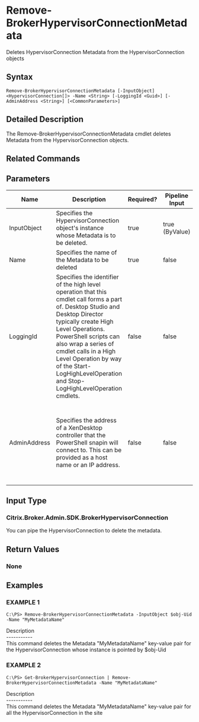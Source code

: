 ﻿# Remove-BrokerHypervisorConnectionMetadata

   Deletes HypervisorConnection Metadata from the HypervisorConnection objects

## Syntax
```
Remove-BrokerHypervisorConnectionMetadata [-InputObject] <HypervisorConnection[]> -Name <String> [-LoggingId <Guid>] [-AdminAddress <String>] [<CommonParameters>]
```

## Detailed Description
   The Remove-BrokerHypervisorConnectionMetadata cmdlet deletes Metadata from the HypervisorConnection objects.

## Related Commands
## Parameters

| Name   | Description | Required? | Pipeline Input | Default Value |
| --- | --- | --- | --- | --- |
| InputObject | Specifies the HypervisorConnection object's instance whose Metadata is to be deleted. | true | true (ByValue) |  |
| Name | Specifies the name of the Metadata to be deleted | true | false |  |
| LoggingId | Specifies the identifier of the high level operation that this cmdlet call forms a part of. Desktop Studio and Desktop Director typically create High Level Operations. PowerShell scripts can also wrap a series of cmdlet calls in a High Level Operation by way of the Start-LogHighLevelOperation and Stop-LogHighLevelOperation cmdlets. | false | false |  |
| AdminAddress | Specifies the address of a XenDesktop controller that the PowerShell snapin will connect to. This can be provided as a host name or an IP address. | false | false | Localhost. Once a value is provided by any cmdlet, this value will become the default. |

## Input Type
### Citrix.Broker.Admin.SDK.BrokerHypervisorConnection
   You can pipe the HypervisorConnection to delete the metadata.
## Return Values
### None
   
## Examples

### EXAMPLE 1
```
C:\PS> Remove-BrokerHypervisorConnectionMetadata -InputObject $obj-Uid -Name "MyMetadataName"
```
   Description<br>-----------<br>This command deletes the Metadata "MyMetadataName" key-value pair for the HypervisorConnection whose instance is pointed by $obj-Uid
### EXAMPLE 2
```
C:\PS> Get-BrokerHypervisorConnection | Remove-BrokerHypervisorConnectionMetadata -Name "MyMetadataName"
```
   Description<br>-----------<br>This command deletes the Metadata "MyMetadataName" key-value pair for all the HypervisorConnection in the site
